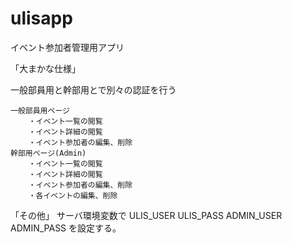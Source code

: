 # ulisapp
イベント参加者管理用アプリ

「大まかな仕様」

一般部員用と幹部用とで別々の認証を行う

    一般部員用ページ
        ・イベント一覧の閲覧
        ・イベント詳細の閲覧
        ・イベント参加者の編集、削除
    幹部用ページ(Admin)
        ・イベント一覧の閲覧
        ・イベント詳細の閲覧
        ・イベント参加者の編集、削除
        ・各イベントの編集、削除

「その他」
    サーバ環境変数で
        ULIS_USER
        ULIS_PASS
        ADMIN_USER
        ADMIN_PASS
    を設定する。
